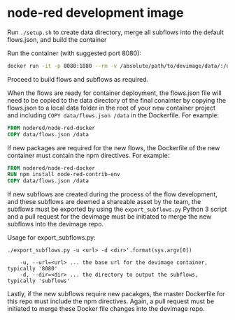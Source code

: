 # node-red development image

Run `./setup.sh` to create data directory, merge all subflows into the default flows.json, and build the container

Run the container (with suggested port 8080):
``` sh
docker run -it -p 8080:1880 --rm -v /absolute/path/to/devimage/data/:/data -d --name devimage devimage:latest
```

Proceed to build flows and subflows as required.

When the flows are ready for container deployment, the flows.json file will need to be copied to the data directory of the final conainter by copying the flows.json to a local data folder in the root of your new container project and including `COPY data/flows.json /data` in the Dockerfile. For example:
``` Dockerfile
FROM nodered/node-red-docker
COPY data/flows.json /data
```

If new packages are required for the new flows, the Dockerfile of the new container must contain the npm directives. For example:
``` Dockerfile
FROM nodered/node-red-docker
RUN npm install node-red-contrib-env
COPY data/flows.json /data
```

If new subflows are created during the process of the flow development, and these subflows are deemed a shareable asset by the team, the subflows must be exported by using the `export_subflows.py` Python 3 script and a pull request for the devimage must be initiated to merge the new subflows into the devimage repo.

Usage for export_subflows.py:
```
./export_subflows.py -u <url> -d <dir>'.format(sys.argv[0])

    -u, --url=<url> ... the base url for the devimage container, typically '8080'
    -d, --dir=<dir> ... the directory to output the subflows, typically 'subflows'
```

Lastly, if the new subflows require new pacakges, the master Dockerfile for this repo must include the npm directives. Again, a pull request must be initiated to merge these Docker file changes into the devimage repo.
